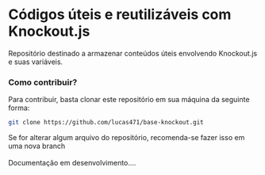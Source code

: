 # Códigos úteis e reutilizáveis com Knockout.js

Repositório destinado a armazenar conteúdos úteis envolvendo Knockout.js e suas variáveis.


### Como contribuir?

Para contribuir, basta clonar este repositório em sua máquina da seguinte forma:

```sh
git clone https://github.com/lucas471/base-knockout.git
```

Se for alterar algum arquivo do repositório, recomenda-se fazer isso em uma nova branch
<br>
<br>
Documentação em desenvolvimento....
